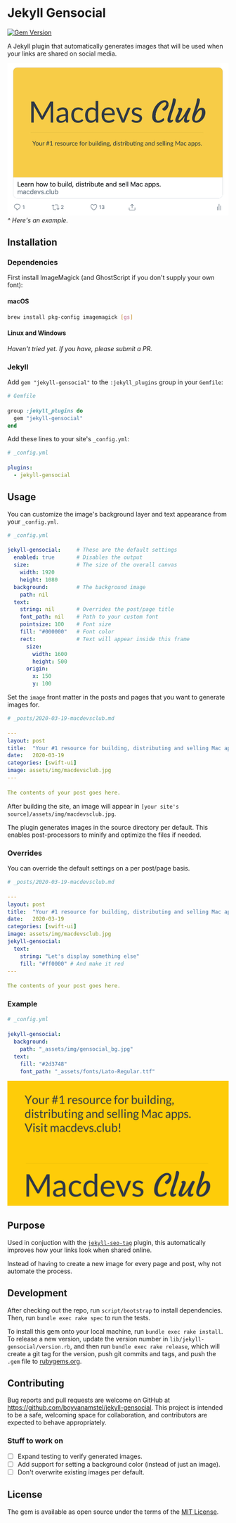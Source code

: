 # Jekyll Gensocial

[![Gem Version](https://badge.fury.io/rb/jekyll-gensocial.svg)](https://badge.fury.io/rb/jekyll-gensocial)

A Jekyll plugin that automatically generates images that will be used when your links are shared on social media.

![An image generated by this plugin](https://raw.githubusercontent.com/boyvanamstel/jekyll-gensocial/master/screenshots/twitter.png)
_^ Here's an example._

## Installation

### Dependencies

First install ImageMagick (and GhostScript if you don't supply your own font):

#### macOS

```bash
brew install pkg-config imagemagick [gs]
```

#### Linux and Windows

_Haven't tried yet. If you have, please submit a PR._

### Jekyll

Add `gem "jekyll-gensocial"` to the `:jekyll_plugins` group in your `Gemfile`:

```ruby
# Gemfile

group :jekyll_plugins do
  gem "jekyll-gensocial"
end
```

Add these lines to your site's `_config.yml`:

```yml
# _config.yml

plugins:
  - jekyll-gensocial
```

## Usage

You can customize the image's background layer and text appearance from your `_config.yml`.

```yaml
# _config.yml

jekyll-gensocial:     # These are the default settings
  enabled: true       # Disables the output
  size:               # The size of the overall canvas
    width: 1920
    height: 1080
  background:         # The background image
    path: nil
  text:
    string: nil       # Overrides the post/page title
    font_path: nil    # Path to your custom font
    pointsize: 100    # Font size
    fill: "#000000"   # Font color
    rect:             # Text will appear inside this frame
      size:
        width: 1600
        height: 500
      origin:
        x: 150
        y: 100
```

Set the `image` front matter in the posts and pages that you want to generate images for.

```yaml
# _posts/2020-03-19-macdevsclub.md

---
layout: post
title:  "Your #1 resource for building, distributing and selling Mac apps. Visit macdevs.club!"
date:   2020-03-19
categories: [swift-ui]
image: assets/img/macdevsclub.jpg
---

The contents of your post goes here.
```

After building the site, an image will appear in `[your site's source]/assets/img/macdevsclub.jpg`.

The plugin generates images in the source directory per default. This enables post-processors to minify and optimize the files if needed.

### Overrides

You can override the default settings on a per post/page basis.

```yaml
# _posts/2020-03-19-macdevsclub.md

---
layout: post
title:  "Your #1 resource for building, distributing and selling Mac apps. Visit macdevs.club!"
date:   2020-03-19
categories: [swift-ui]
image: assets/img/macdevsclub.jpg
jekyll-gensocial:
  text:
    string: "Let's display something else"
    fill: "#ff0000" # And make it red
---

The contents of your post goes here.
```

### Example

```yaml
# _config.yml

jekyll-gensocial:
  background:
    path: "_assets/img/gensocial_bg.jpg"
  text:
    fill: "#2d3748"
    font_path: "_assets/fonts/Lato-Regular.ttf"
```

![The settings used by macdevs.club](https://raw.githubusercontent.com/boyvanamstel/jekyll-gensocial/master/screenshots/macdevsclub.jpg)

## Purpose

Used in conjuction with the [`jekyll-seo-tag`](https://github.com/jekyll/jekyll-seo-tag) plugin, this automatically improves how your links look when shared online.

Instead of having to create a new image for every page and post, why not automate the process.

## Development

After checking out the repo, run `script/bootstrap` to install dependencies. Then, run `bundle exec rake spec` to run the tests.

To install this gem onto your local machine, run `bundle exec rake install`. To release a new version, update the version number in `lib/jekyll-gensocial/version.rb`, and then run `bundle exec rake release`, which will create a git tag for the version, push git commits and tags, and push the `.gem` file to [rubygems.org](https://rubygems.org).

## Contributing

Bug reports and pull requests are welcome on GitHub at https://github.com/boyvanamstel/jekyll-gensocial. This project is intended to be a safe, welcoming space for collaboration, and contributors are expected to behave appropriately.

### Stuff to work on

- [ ] Expand testing to verify generated images.
- [ ] Add support for setting a background color (instead of just an image).
- [ ] Don't overwrite existing images per default.

## License

The gem is available as open source under the terms of the [MIT License](https://opensource.org/licenses/MIT).
